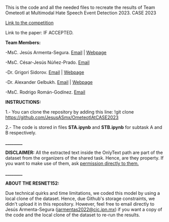 This is the code and all the needed files to recreate the results of Team Ometeotl at Multimodal Hate Speech Event Detection 2023. CASE 2023

[Link to the competition](https://codalab.lisn.upsaclay.fr/competitions/13087)

Link to the paper: IF ACCEPTED.

**Team Members:**

-MsC. Jesús Armenta-Segura. [Email](mailto:jarmentas2022@cic.ipn.mx) | [Webpage](https://sites.google.com/view/jesusarmentasegura)

-MsC. César-Jesús Núñez-Prado. [Email](mailto:cnunezp@ipn.mx)

-Dr. Grigori Sidorov. [Email](mailto:sidorov@cic.ipn.mx) | [Webpage](https://www.cic.ipn.mx/~sidorov/)

-Dr. Alexander Gelbukh. [Email](mailto:gelbukh@cic.ipn.mx) | [Webpage](https://www.gelbukh.com/)

-MsC. Rodrigo Román-Godínez. [Email](mailto:rromang2019@cic.ipn.mx)

**INSTRUCTIONS:**

1.- You can clone the repository by adding this line: !git clone https://github.com/JesusASmx/OmeteotlAtCASE2023

2.- The code is stored in files **STA.ipynb** and **STB.ipynb** for subtask A and B respectively.

**________**

**DISCLAIMER:** All the extracted text inside the OnlyText path are part of the dataset from the organizers of the shared task. Hence, are they property. If you want to make use of them, ask [permission directly to them.](https://codalab.lisn.upsaclay.fr/competitions/13087#learn_the_details-terms_and_conditions)

**________**

**ABOUT THE RESNET152:**

Due technical quirks and time limitations, we coded this model by using a local clone of the dataset. Hence, due Github's storage constraints, we didn't upload it in this repository. 
However, feel free to email directly to Jesús Armenta-Segura (jarmentas2022@cic.ipn.mx) if you want a copy of the code and the local clone of the dataset to re-run the results.
